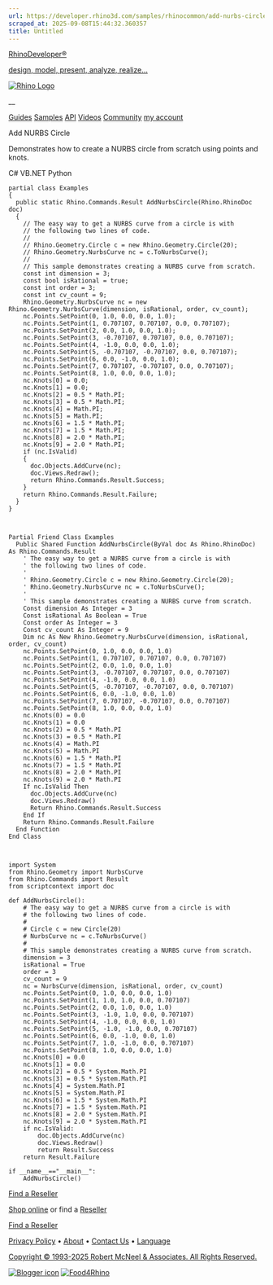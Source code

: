 ```yaml
---
url: https://developer.rhino3d.com/samples/rhinocommon/add-nurbs-circle/
scraped_at: 2025-09-08T15:44:32.360357
title: Untitled
---
```


[RhinoDeveloper®](/)

[design, model, present, analyze, realize...](/)

[![Rhino Logo](https://developer.rhino3d.com/images/rhinodevlogo.png)](/)

__

[Guides](https://developer.rhino3d.com/guides)
[Samples](https://developer.rhino3d.com/samples)
[API](https://developer.rhino3d.com/api)
[Videos](https://developer.rhino3d.com/videos)
[Community](https://discourse.mcneel.com/c/rhino-developer) [my account
](https://www.rhino3d.com/my-account/ "Manage your account, licenses, and
teams")

Add NURBS Circle

Demonstrates how to create a NURBS circle from scratch using points and knots.

C# VB.NET Python

    
    
    partial class Examples
    {
      public static Rhino.Commands.Result AddNurbsCircle(Rhino.RhinoDoc doc)
      {
        // The easy way to get a NURBS curve from a circle is with
        // the following two lines of code.
        //
        // Rhino.Geometry.Circle c = new Rhino.Geometry.Circle(20);
        // Rhino.Geometry.NurbsCurve nc = c.ToNurbsCurve();
        //
        // This sample demonstrates creating a NURBS curve from scratch.
        const int dimension = 3;
        const bool isRational = true;
        const int order = 3;
        const int cv_count = 9;
        Rhino.Geometry.NurbsCurve nc = new Rhino.Geometry.NurbsCurve(dimension, isRational, order, cv_count);
        nc.Points.SetPoint(0, 1.0, 0.0, 0.0, 1.0);
        nc.Points.SetPoint(1, 0.707107, 0.707107, 0.0, 0.707107);
        nc.Points.SetPoint(2, 0.0, 1.0, 0.0, 1.0);
        nc.Points.SetPoint(3, -0.707107, 0.707107, 0.0, 0.707107);
        nc.Points.SetPoint(4, -1.0, 0.0, 0.0, 1.0);
        nc.Points.SetPoint(5, -0.707107, -0.707107, 0.0, 0.707107);
        nc.Points.SetPoint(6, 0.0, -1.0, 0.0, 1.0);
        nc.Points.SetPoint(7, 0.707107, -0.707107, 0.0, 0.707107);
        nc.Points.SetPoint(8, 1.0, 0.0, 0.0, 1.0);
        nc.Knots[0] = 0.0;
        nc.Knots[1] = 0.0;
        nc.Knots[2] = 0.5 * Math.PI;
        nc.Knots[3] = 0.5 * Math.PI;
        nc.Knots[4] = Math.PI;
        nc.Knots[5] = Math.PI;
        nc.Knots[6] = 1.5 * Math.PI;
        nc.Knots[7] = 1.5 * Math.PI;
        nc.Knots[8] = 2.0 * Math.PI;
        nc.Knots[9] = 2.0 * Math.PI;
        if (nc.IsValid)
        {
          doc.Objects.AddCurve(nc);
          doc.Views.Redraw();
          return Rhino.Commands.Result.Success;
        }
        return Rhino.Commands.Result.Failure;
      }
    }
    
    
    
    Partial Friend Class Examples
      Public Shared Function AddNurbsCircle(ByVal doc As Rhino.RhinoDoc) As Rhino.Commands.Result
    	' The easy way to get a NURBS curve from a circle is with
    	' the following two lines of code.
    	'
    	' Rhino.Geometry.Circle c = new Rhino.Geometry.Circle(20);
    	' Rhino.Geometry.NurbsCurve nc = c.ToNurbsCurve();
    	'
    	' This sample demonstrates creating a NURBS curve from scratch.
    	Const dimension As Integer = 3
    	Const isRational As Boolean = True
    	Const order As Integer = 3
    	Const cv_count As Integer = 9
    	Dim nc As New Rhino.Geometry.NurbsCurve(dimension, isRational, order, cv_count)
    	nc.Points.SetPoint(0, 1.0, 0.0, 0.0, 1.0)
    	nc.Points.SetPoint(1, 0.707107, 0.707107, 0.0, 0.707107)
    	nc.Points.SetPoint(2, 0.0, 1.0, 0.0, 1.0)
    	nc.Points.SetPoint(3, -0.707107, 0.707107, 0.0, 0.707107)
    	nc.Points.SetPoint(4, -1.0, 0.0, 0.0, 1.0)
    	nc.Points.SetPoint(5, -0.707107, -0.707107, 0.0, 0.707107)
    	nc.Points.SetPoint(6, 0.0, -1.0, 0.0, 1.0)
    	nc.Points.SetPoint(7, 0.707107, -0.707107, 0.0, 0.707107)
    	nc.Points.SetPoint(8, 1.0, 0.0, 0.0, 1.0)
    	nc.Knots(0) = 0.0
    	nc.Knots(1) = 0.0
    	nc.Knots(2) = 0.5 * Math.PI
    	nc.Knots(3) = 0.5 * Math.PI
    	nc.Knots(4) = Math.PI
    	nc.Knots(5) = Math.PI
    	nc.Knots(6) = 1.5 * Math.PI
    	nc.Knots(7) = 1.5 * Math.PI
    	nc.Knots(8) = 2.0 * Math.PI
    	nc.Knots(9) = 2.0 * Math.PI
    	If nc.IsValid Then
    	  doc.Objects.AddCurve(nc)
    	  doc.Views.Redraw()
    	  Return Rhino.Commands.Result.Success
    	End If
    	Return Rhino.Commands.Result.Failure
      End Function
    End Class
    
    
    
    import System
    from Rhino.Geometry import NurbsCurve
    from Rhino.Commands import Result
    from scriptcontext import doc
    
    def AddNurbsCircle():
        # The easy way to get a NURBS curve from a circle is with
        # the following two lines of code.
        #
        # Circle c = new Circle(20)
        # NurbsCurve nc = c.ToNurbsCurve()
        #
        # This sample demonstrates creating a NURBS curve from scratch.
        dimension = 3
        isRational = True
        order = 3
        cv_count = 9
        nc = NurbsCurve(dimension, isRational, order, cv_count)
        nc.Points.SetPoint(0, 1.0, 0.0, 0.0, 1.0)
        nc.Points.SetPoint(1, 1.0, 1.0, 0.0, 0.707107)
        nc.Points.SetPoint(2, 0.0, 1.0, 0.0, 1.0)
        nc.Points.SetPoint(3, -1.0, 1.0, 0.0, 0.707107)
        nc.Points.SetPoint(4, -1.0, 0.0, 0.0, 1.0)
        nc.Points.SetPoint(5, -1.0, -1.0, 0.0, 0.707107)
        nc.Points.SetPoint(6, 0.0, -1.0, 0.0, 1.0)
        nc.Points.SetPoint(7, 1.0, -1.0, 0.0, 0.707107)
        nc.Points.SetPoint(8, 1.0, 0.0, 0.0, 1.0)
        nc.Knots[0] = 0.0
        nc.Knots[1] = 0.0
        nc.Knots[2] = 0.5 * System.Math.PI
        nc.Knots[3] = 0.5 * System.Math.PI
        nc.Knots[4] = System.Math.PI
        nc.Knots[5] = System.Math.PI
        nc.Knots[6] = 1.5 * System.Math.PI
        nc.Knots[7] = 1.5 * System.Math.PI
        nc.Knots[8] = 2.0 * System.Math.PI
        nc.Knots[9] = 2.0 * System.Math.PI
        if nc.IsValid:
            doc.Objects.AddCurve(nc)
            doc.Views.Redraw()
            return Result.Success
        return Result.Failure
    
    if __name__=="__main__":
        AddNurbsCircle()
    

  

[Find a Reseller](https://www.rhino3d.com/sales)

[Shop online](https://www.rhino3d.com/store) or find a
[Reseller](https://www.rhino3d.com/sales)

[Find a Reseller](https://www.rhino3d.com/sales)

[Privacy Policy](https://www.rhino3d.com/privacy) •
[About](https://www.rhino3d.com/mcneel/about) • [Contact
Us](https://www.rhino3d.com/mcneel/contact) • [
Language](https://www.rhino3d.com/language "Change to a different region or
language")

[Copyright © 1993-2025 Robert McNeel & Associates. All Rights
Reserved.](https://www.rhino3d.com/mcneel/about)

[](https://www.facebook.com/McNeelRhinoceros/)
[](https://twitter.com/bobmcneel) [](https://www.linkedin.com/groups/75313/)
[](https://www.youtube.com/user/RhinoGuide/videos) [](https://vimeo.com/rhino)
[![Blogger
icon](https://developer.rhino3d.com/images/blogger.svg)](http://blog.rhino3d.com/)
[![Food4Rhino](https://developer.rhino3d.com/images/f4r_icon_01.svg)](https://www.food4rhino.com)

